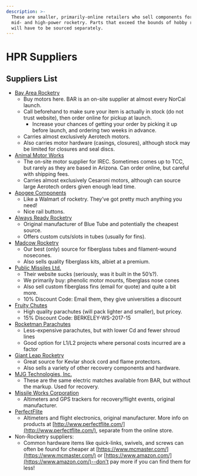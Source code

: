 ```yaml
---
description: >-
  These are smaller, primarily-online retailers who sell components for low-,
  mid- and high-power rocketry. Parts that exceed the bounds of hobby rocketry
  will have to be sourced separately.
---
```


# HPR Suppliers

## Suppliers List

* [Bay Area Rocketry](http://bayarearocketry.com/)
  * Buy motors here. BAR is an on-site supplier at almost every NorCal launch.
  * Call beforehand to make sure your item is actually in stock \(do not trust website\), then order online for pickup at launch. 
    * Increase your chances of getting your order by picking it up before launch, and ordering two weeks in advance.
  * Carries almost exclusively Aerotech motors.
  * Also carries motor hardware \(casings, closures\), although stock may be limited for closures and seal discs.
* [Animal Motor Works](http://cart.amwprox.com/)
  * The on-site motor supplier for IREC. Sometimes comes up to TCC, but rarely as they are based in Arizona. Can order online, but careful with shipping fees.
  * Carries almost exclusively Cesaroni motors, although can source large Aerotech orders given enough lead time.
* [Apogee Components](https://www.apogeerockets.com/)
  * Like a Walmart of rocketry. They’ve got pretty much anything you need!
  * Nice rail buttons.
* [Always Ready Rocketry](https://alwaysreadyrocketry.com/)
  * Original manufacturer of Blue Tube and potentially the cheapest source.
  * Offers custom cuts/slots in tubes \(usually for fins\).
* [Madcow Rocketry](https://www.madcowrocketry.com/)
  * Our best \(only\) source for fiberglass tubes and filament-wound nosecones.
  * Also sells quality fiberglass kits, albiet at a premium.
* [Public Missiles Ltd.](https://publicmissiles.com/)
  * Their website sucks \(seriously, was it built in the 50’s?\).
  * We primarily buy: phenolic motor mounts, fiberglass nose cones
  * Also sell custom fiberglass fins \(email for quote\) and quite a bit more.
  * 10% Discount Code: Email them, they give universities a discount
* [Fruity Chutes](https://fruitychutes.com/)
  * High quality parachutes \(will pack lighter and smaller\), but pricey.
  * 15% Discount Code: BERKELEY-WS-2017-15
* [Rocketman Parachutes](https://the-rocketman.com/chutes-html/)
  * Less-expensive parachutes, but with lower Cd and fewer shroud lines
  * Good option for L1/L2 projects where personal costs incurred are a factor
* [Giant Leap Rocketry](https://giantleaprocketry.com/)
  * Great source for Kevlar shock cord and flame protectors.
  * Also sells a variety of other recovery components and hardware.
* [MJG Technologies, Inc.](https://electricmatch.com/)
  * These are the same electric matches available from BAR, but without the markup. Used for recovery.
* [Missile Works Corporation](https://www.missileworks.com/)
  * Altimeters and GPS trackers for recovery/flight events, original manufacturer.
* [PerfectFlite](http://www.perfectflitedirect.com/)
  * Altimeters and flight electronics, original manufacturer. More info on products at [http://www.perfectflite.com/](http://www.perfectflite.com/), separate from the online store.
* Non-Rocketry suppliers:
  * Common hardware items like quick-links, swivels, and screws can often be found for cheaper at [https://www.mcmaster.com/](https://www.mcmaster.com/) or [https://www.amazon.com/](https://www.amazon.com/)--don't pay more if you can find them for less!





